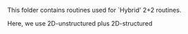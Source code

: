 This folder contains routines used for `Hybrid' 2+2 routines.

Here, we use 2D-unstructured plus 2D-structured
